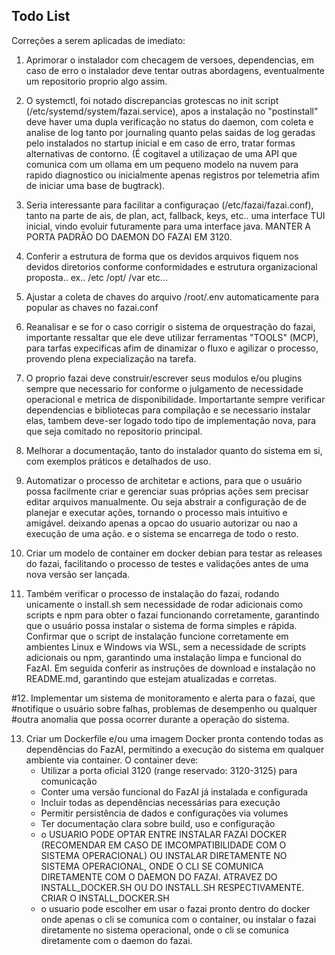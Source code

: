 ## Todo List

  Correções a serem aplicadas de imediato:

1. Aprimorar o instalador com checagem de versoes, dependencias, em caso de erro o instalador deve tentar outras abordagens, eventualmente um repositorio proprio algo assim.

2. O systemctl, foi notado discrepancias grotescas no init script (/etc/systemd/system/fazai.service), apos a instalação no "postinstall" deve haver uma dupla verificação no status do daemon, com coleta e analise de log tanto por journaling quanto pelas saidas de log geradas pelo instalados no startup inicial e em caso de erro, tratar formas alternativas de contorno.
(É cogitavel a utilizaçao de uma API que comunica com um ollama em um pequeno modelo na nuvem para rapido diagnostico ou inicialmente apenas registros por telemetria afim de iniciar uma base de bugtrack).

3. Seria interessante para facilitar a configuraçao
(/etc/fazai/fazai.conf), tanto na parte de ais, de plan, act, fallback, keys, etc.. uma interface TUI inicial, vindo evoluir futuramente para uma interface java. MANTER A PORTA PADRÃO DO DAEMON DO FAZAI EM 3120.

4. Conferir a estrutura de forma que os devidos arquivos fiquem nos devidos diretorios conforme conformidades e estrutura organizacional proposta.. ex.. /etc /opt/ /var etc... 

5. Ajustar a coleta de chaves do arquivo /root/.env automaticamente para popular as chaves no fazai.conf

6. Reanalisar e se for o caso corrigir o sistema de orquestração do fazai, importante ressaltar que ele deve utilizar ferramentas "TOOLS" (MCP), para tarfas expecificas afim de dinamizar o fluxo e agilizar o processo, provendo plena expecialização na tarefa.

7. O proprio fazai deve construir/escrever seus modulos e/ou plugins sempre que necessario for conforme o julgamento de necessidade operacional e metrica de disponibilidade. Importartante sempre verificar dependencias e bibliotecas para compilação e se necessario instalar elas, tambem deve-ser logado todo tipo de implementação nova, para que seja comitado no repositorio principal.

8. Melhorar a documentação, tanto do instalador quanto do sistema em si, com exemplos práticos e detalhados de uso.

9. Automatizar o processo de architetar e actions, para que o usuário possa facilmente criar e gerenciar suas próprias ações sem precisar editar arquivos manualmente. Ou seja abstrair a configuração de de planejar e executar ações, tornando o processo mais intuitivo e amigável. deixando apenas a opcao do usuario autorizar ou nao a execução de uma ação. e o sistema se encarrega de todo o resto.

10. Criar um modelo de container em docker debian para testar as releases do fazai, facilitando o processo de testes e validações antes de uma nova versão ser lançada.

11. Também verificar o processo de instalação do fazai, rodando unicamente o install.sh sem necessidade de rodar adicionais como scripts e npm para obter o fazai funcionando corretamente, garantindo que o usuário possa instalar o sistema de forma simples e rápida.
Confirmar que o script de instalação funcione corretamente em ambientes Linux e Windows via WSL, sem a necessidade de scripts adicionais ou npm, garantindo uma instalação limpa e funcional do FazAI. Em seguida conferir as instruções de download e instalação no README.md, garantindo que estejam atualizadas e corretas.

#12. Implementar um sistema de monitoramento e alerta para o fazai, que #notifique o usuário sobre falhas, problemas de desempenho ou qualquer #outra anomalia que possa ocorrer durante a operação do sistema. 

13. Criar um Dockerfile e/ou uma imagem Docker pronta contendo todas as dependências do FazAI, permitindo a execução do sistema em qualquer ambiente via container. O container deve:
    - Utilizar a porta oficial 3120 (range reservado: 3120-3125) para comunicação
    - Conter uma versão funcional do FazAI já instalada e configurada
    - Incluir todas as dependências necessárias para execução
    - Permitir persistência de dados e configurações via volumes
    - Ter documentação clara sobre build, uso e configuração
    - o USUARIO PODE OPTAR ENTRE INSTALAR FAZAI DOCKER (RECOMENDAR EM CASO DE IMCOMPATIBILIDADE COM O SISTEMA OPERACIONAL) OU INSTALAR DIRETAMENTE NO SISTEMA OPERACIONAL, ONDE O CLI SE COMUNICA DIRETAMENTE COM O DAEMON DO FAZAI. ATRAVEZ DO INSTALL_DOCKER.SH OU DO INSTALL.SH RESPECTIVAMENTE. CRIAR O INSTALL_DOCKER.SH
    - o usuario pode escolher em usar o fazai pronto dentro do docker onde apenas o cli se comunica com o container, ou instalar o fazai diretamente no sistema operacional, onde o cli se comunica diretamente com o daemon do fazai.